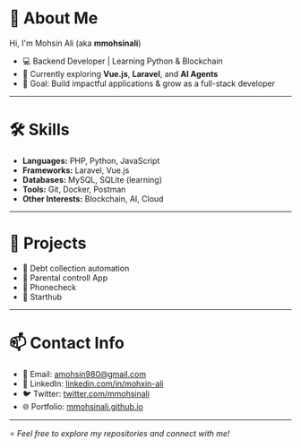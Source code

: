 # 👋 About Me  
Hi, I'm Mohsin Ali (aka **mmohsinali**)  
- 💻 Backend Developer | Learning Python & Blockchain  
- 🌱 Currently exploring **Vue.js**, **Laravel**, and **AI Agents**  
- 🎯 Goal: Build impactful applications & grow as a full-stack developer  

---

# 🛠️ Skills  
- **Languages:** PHP, Python, JavaScript  
- **Frameworks:** Laravel, Vue.js  
- **Databases:** MySQL, SQLite (learning)  
- **Tools:** Git, Docker, Postman  
- **Other Interests:** Blockchain, AI, Cloud  

---

# 📂 Projects  
- 🔗 Debt collection automation  
- 🔗 Parental controll App  
- 🔗 Phonecheck
- 🔗 Starthub
  

---

# 📫 Contact Info  
- 📧 Email: amohsin980@gmail.com  
- 💼 LinkedIn: [linkedin.com/in/mohxin-ali](https://linkedin.com)  
- 🐦 Twitter: [twitter.com/mmohsinali](https://twitter.com)  
- 🌐 Portfolio: [mmohsinali.github.io](https://mmohsinali.github.io)  

---
⭐️ *Feel free to explore my repositories and connect with me!*

